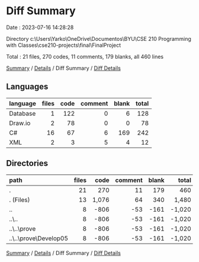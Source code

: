 # Diff Summary

Date : 2023-07-16 14:28:28

Directory c:\\Users\\Yarko\\OneDrive\\Documentos\\BYU\\CSE 210 Programming with Classes\\cse210-projects\\final\\FinalProject

Total : 21 files,  270 codes, 11 comments, 179 blanks, all 460 lines

[Summary](results.md) / [Details](details.md) / Diff Summary / [Diff Details](diff-details.md)

## Languages
| language | files | code | comment | blank | total |
| :--- | ---: | ---: | ---: | ---: | ---: |
| Database | 1 | 122 | 0 | 6 | 128 |
| Draw.io | 2 | 78 | 0 | 0 | 78 |
| C# | 16 | 67 | 6 | 169 | 242 |
| XML | 2 | 3 | 5 | 4 | 12 |

## Directories
| path | files | code | comment | blank | total |
| :--- | ---: | ---: | ---: | ---: | ---: |
| . | 21 | 270 | 11 | 179 | 460 |
| . (Files) | 13 | 1,076 | 64 | 340 | 1,480 |
| .. | 8 | -806 | -53 | -161 | -1,020 |
| ..\\.. | 8 | -806 | -53 | -161 | -1,020 |
| ..\\..\\prove | 8 | -806 | -53 | -161 | -1,020 |
| ..\\..\\prove\\Develop05 | 8 | -806 | -53 | -161 | -1,020 |

[Summary](results.md) / [Details](details.md) / Diff Summary / [Diff Details](diff-details.md)